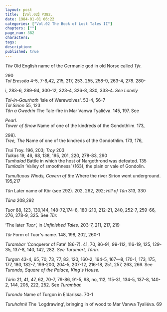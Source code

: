```yaml
---
layout: post
title: 【Vol.02】P382.
date: 1984-01-01 06:22
categories: ["Vol.02 The Book of Lost Tales II"]
chapters: [""]
page_num: 382
characters: 
tags: 
description: 
published: true
---
```


<p style="text-indent: 0;">
<I>Tíw   </I>Old English name of the Germanic god in old Norse called <I>Týr.</I>
</p>

290<BR><I>Tol Eressëa   </I>4-5, 7-8,42, 215, 217, 253, 255, 258-9, 263-4, 278. 280-

i, 283-6, 289-94, 300-12, 323-4, 326-8, 330, 333-4. <I>See Lonely</I>

<I>Tol-in-Gaurhoth    </I>‘Isle of Werewolves'. 53-4, 56-7<BR><I>Tol Sirion    </I>55, 123<BR><I>Tôn a Gwedrin     </I>The Tale-fire in Mar Vanwa Tyaliéva. 145, 197. See

<I>Pearl.<BR>Tower of Snow     </I>Name of one of the kindreds of the Gondothlim. 173,

298).<BR><I>Tree, The     </I>Name of one of the kindreds of the Gondothlim. 173, 176,

<I>Trui    </I>Troy. 196, 203; <I>Troy </I>203<BR><I>Tulkas     </I>19, 46, 68, 138, 195, 201, 220, 278-83, 290<BR><I>Tumhalad    </I>Battle in which the host of Nargothrond was defeated. 135<BR><I>Tumladin    </I>‘Valley of smoothness’ (163), the plain or vale of Gondolin.

<I>Tumultuous Winds, Cavern of the </I>Where the river Sirion went underground. 195,217

<I>Tûn   </I>Later name of Kôr (see 292). 202, 262, 292; <I>Hill of Tûn </I>313, 330

<I>Túna   </I>208,292

<I>Tuor    </I>88, 123, 130,144, 148-72,174-8, 180-210, 212-21, 240, 252-7, 259-66, 276, 278-9, 325. See <I>Tûr.</I>

‘The later <I>Tuor’, </I>in <I>Unfinished Tales, </I>203-7, 211, 217, 219

<I>Tûr   </I>Form of Tuor's name. 148, 198, 202, 260-1

<I>Turambar    </I>‘Conqueror of Fate’ (86-7). 41, 70, 86-91, 99-112, 116-19, 125, 129-35, 137-8, 140,  142, 282. <I>See Turumart, Túrin.</I>

<I>Turgon    </I>43-4, 65, 70, 73, 77, 83, 120, 160-2, 164-5, 167—8, 170-1, 173, 175, 177, 180, 182-7, 199-200, 204-5, 207-12, 216-18, 251, 257, 263, 266. See <I>Turondo, Square of the Palace, King's House.</I>

<I>Túrin   </I>21, 41, 47, 62, 70-7, 79-86, 91-5, 98, no, 112, 115-31, 134-5, 137-8, 140-2, 144, 205, 222, 252. See <I>Turambar.</I>

<I>Turondo     </I>Name of Turgon in Eldarissa. 70-1

<I>Turuhalmë   </I>The ‘Logdrawing’, bringing in of wood to Mar Vanwa Tyaliéva. 69

